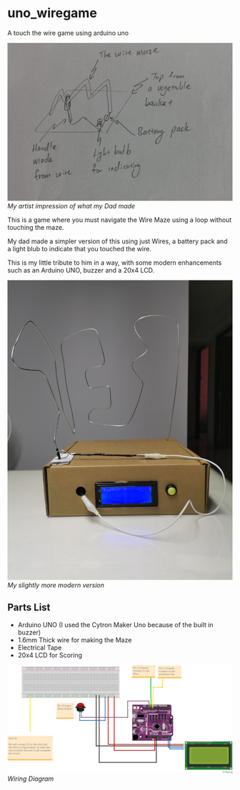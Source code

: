 # uno_wiregame
A touch the wire game using arduino uno

![My artist impression of what my Dad made](/images/IMG_20210820_145700.jpg)
*My artist impression of what my Dad made*

This is a game where you must navigate the Wire Maze using a loop without touching the maze.

My dad made a simpler version of this using just Wires, a battery pack and a light blub to indicate that you touched the wire.

This is my little tribute to him in a way, with some modern enhancements such as an Arduino UNO, buzzer and a 20x4 LCD.

![My artist impression of what my Dad made](/images/IMG_20210627_155340.jpg)
*My slightly more modern version*

## Parts List
* Arduino UNO (I used the Cytron Maker Uno because of the built in buzzer)
* 1.6mm Thick wire for making the Maze
* Electrical Tape
* 20x4 LCD for Scoring

![Wiring Diagram](/images/wire_bb.png)
_Wiring Diagram_
